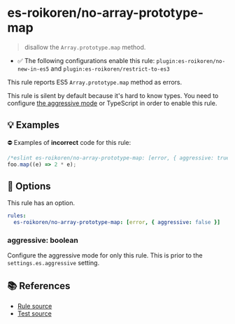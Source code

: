 # es-roikoren/no-array-prototype-map
> disallow the `Array.prototype.map` method.

- ✅ The following configurations enable this rule: `plugin:es-roikoren/no-new-in-es5` and `plugin:es-roikoren/restrict-to-es3`

This rule reports ES5 `Array.prototype.map` method as errors.

This rule is silent by default because it's hard to know types. You need to configure [the aggressive mode](../#the-aggressive-mode) or TypeScript in order to enable this rule.

## 💡 Examples

⛔ Examples of **incorrect** code for this rule:

```js
/*eslint es-roikoren/no-array-prototype-map: [error, { aggressive: true }] */
foo.map((e) => 2 * e);
```

## 🔧 Options

This rule has an option.

```yml
rules:
  es-roikoren/no-array-prototype-map: [error, { aggressive: false }]
```

### aggressive: boolean

Configure the aggressive mode for only this rule.
This is prior to the `settings.es.aggressive` setting.

## 📚 References

- [Rule source](https://github.com/roikoren755/eslint-plugin-es/blob/v2.0.7/src/rules/no-array-prototype-map.ts)
- [Test source](https://github.com/roikoren755/eslint-plugin-es/blob/v2.0.7/tests/src/rules/no-array-prototype-map.ts)

